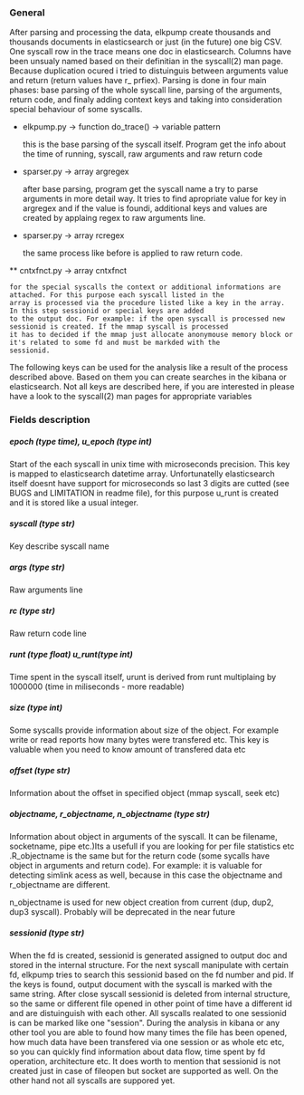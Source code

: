### General ###

After parsing and processing the data, elkpump create thousands and thousands documents in elasticsearch or just (in the future) one big
CSV. One syscall row in the trace means one doc in elasticsearch. Columns have been unsualy named based on their definitian in the 
syscall(2) man page. Because duplication ocured i tried to distuinguis between arguments value and return (return values have r_ prfiex).
Parsing is done in four main phases: base parsing of the whole syscall line, parsing of the arguments, return code, and finaly adding
context keys and taking into consideration special behaviour of some syscalls.
	
* elkpump.py -> function do_trace() -> variable pattern

    this is the base parsing of the syscall itself. Program get the info about the time of running, syscall, raw arguments
    and raw return code

* sparser.py -> array argregex 

    after base parsing, program get the syscall name a try to parse arguments in more detail way. It tries to find apropriate 
    value for key in argregex and if the value is foundi, additional keys and values are created by applaing regex to raw 
    arguments line.

* sparser.py -> array rcregex

    the same process like before is applied to raw return code.

** cntxfnct.py -> array cntxfnct

    for the special syscalls the context or additional informations are attached. For this purpose each syscall listed in the
    array is processed via the procedure listed like a key in the array. In this step sessionid or special keys are added 
    to the output doc. For example: if the open syscall is processed new sessionid is created. If the mmap syscall is processed
    it has to decided if the mmap just allocate anonymouse memory block or it's related to some fd and must be markded with the 
    sessionid.

The following keys can be used for the analysis like a result of the process described above. Based on them you can create searches in 
the kibana or elasticsearch. Not all keys are described here, if you are interested in please have a look to the syscall(2) man pages
for appropriate variables

### Fields description ###


##### epoch (type time), u_epoch (type int) ######

Start of the each syscall in unix time with microseconds precision. This key is mapped to elasticsearch datetime array. Unfortunatelly 
elasticsearch itself doesnt have support for microseconds so last 3 digits are cutted (see BUGS and LIMITATION in readme file), for this
purpose u_runt is created and it is stored like a usual integer.


##### syscall (type str) ######

Key describe syscall name

##### args (type str) ######

Raw arguments line

##### rc (type str) ######

Raw return code line

##### runt (type float) u_runt(type int) ######

Time spent in the syscall itself, urunt is derived from runt multiplaing by 1000000 (time in miliseconds - more readable)

##### size (type int) ######

Some syscalls provide information about size of the object. For example write or read reports how many bytes were transfered etc.
This key is valuable when you need to know amount of transfered data etc

##### offset (type str) ######

Information about the offset in specified object (mmap syscall, seek etc)

##### objectname, r_objectname, n_objectname (type str) #####

Information about object in arguments of the syscall. It can be filename, socketname, pipe etc.)Its a usefull if you are looking
for per file statistics etc .R_objectname is the same but for the return code (some sycalls have object in arguments and return code).
For example: it is valuable for detecting simlink acess as well, because in this case the objectname and r_objectname are different.

n_objectname is used for new object creation from current (dup, dup2, dup3 syscall). Probably will be deprecated in the near future

##### sessionid (type str) ######

When the fd is created, sessionid is generated assigned to output doc and stored in the internal structure. For the next syscall 
manipulate with certain fd, elkpump tries to search this sessionid based on the fd number and pid. If the keys is found, output 
document with the syscall is marked with the same string. After close syscall sessionid is deleted from internal structure, so 
the same or different file opened in other point of time have a different id and are distuinguish with each other. All syscalls 
realated to one sessionid is can be marked like one "session". During the analysis in kibana or any other tool you are able to
found how many times the file has been opened, how much data have been transfered via one session or as whole etc etc, so you can
quickly find information about data flow, time spent by fd operation, architecture etc. It does worth to mention that sessionid
is not created just in case of fileopen but socket are supported as well. On the other hand not all syscalls are suppored yet.

